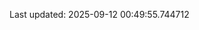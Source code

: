 <!-- lastfm -->
<p align="center"></p>

<!--START_SECTION:last-updated-->
Last updated: 2025-09-12 00:49:55.744712
<!--END_SECTION:last-updated-->